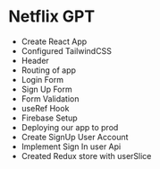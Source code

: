 
# Netflix GPT

- Create React App
- Configured TailwindCSS
- Header
- Routing of app
- Login Form
- Sign Up Form
- Form Validation
- useRef Hook
- Firebase Setup
- Deploying our app to prod
- Create SignUp User Account
- Implement Sign In user Api
- Created Redux store with userSlice
